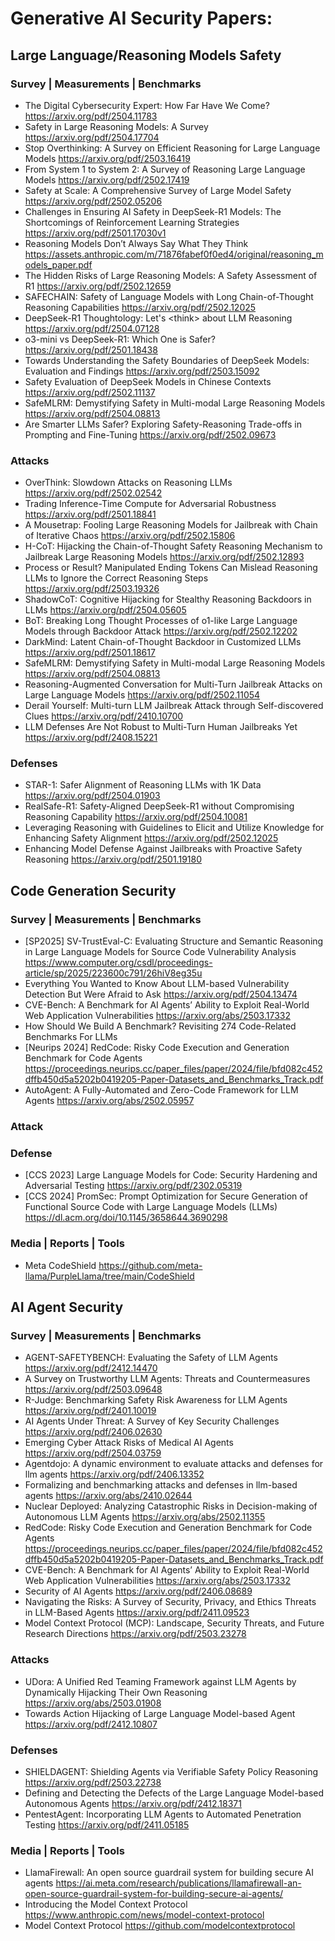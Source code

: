 # Generative AI Security Papers:

## Large Language/Reasoning Models Safety

### Survey | Measurements | Benchmarks

- The Digital Cybersecurity Expert: How Far Have We Come? https://arxiv.org/pdf/2504.11783
- Safety in Large Reasoning Models: A Survey https://arxiv.org/pdf/2504.17704
- Stop Overthinking: A Survey on Efficient Reasoning for Large Language Models  https://arxiv.org/pdf/2503.16419
- From System 1 to System 2: A Survey of Reasoning Large Language Models  https://arxiv.org/pdf/2502.17419
- Safety at Scale: A Comprehensive Survey of Large Model Safety https://arxiv.org/pdf/2502.05206
- Challenges in Ensuring AI Safety in DeepSeek-R1 Models: The Shortcomings of Reinforcement Learning Strategies https://arxiv.org/pdf/2501.17030v1
- Reasoning Models Don’t Always Say What They Think https://assets.anthropic.com/m/71876fabef0f0ed4/original/reasoning_models_paper.pdf
- The Hidden Risks of Large Reasoning Models: A Safety Assessment of R1 https://arxiv.org/pdf/2502.12659
- SAFECHAIN: Safety of Language Models with Long Chain-of-Thought Reasoning Capabilities https://arxiv.org/pdf/2502.12025
- DeepSeek-R1 Thoughtology: Let's  \<think\> about LLM Reasoning https://arxiv.org/pdf/2504.07128
- o3-mini vs DeepSeek-R1: Which One is Safer? https://arxiv.org/pdf/2501.18438
- Towards Understanding the Safety Boundaries of DeepSeek Models: Evaluation and Findings https://arxiv.org/pdf/2503.15092
- Safety Evaluation of DeepSeek Models in Chinese Contexts https://arxiv.org/pdf/2502.11137
- SafeMLRM: Demystifying Safety in Multi-modal Large Reasoning Models https://arxiv.org/pdf/2504.08813
- Are Smarter LLMs Safer? Exploring Safety-Reasoning Trade-offs in Prompting and Fine-Tuning https://arxiv.org/pdf/2502.09673

### Attacks

- OverThink: Slowdown Attacks on Reasoning LLMs https://arxiv.org/pdf/2502.02542
- Trading Inference-Time Compute for Adversarial Robustness https://arxiv.org/pdf/2501.18841
- A Mousetrap: Fooling Large Reasoning Models for Jailbreak with Chain of Iterative Chaos https://arxiv.org/pdf/2502.15806
- H-CoT: Hijacking the Chain-of-Thought Safety Reasoning Mechanism to Jailbreak Large Reasoning Models https://arxiv.org/pdf/2502.12893
- Process or Result? Manipulated Ending Tokens Can Mislead Reasoning LLMs to Ignore the Correct Reasoning Steps https://arxiv.org/pdf/2503.19326
- ShadowCoT: Cognitive Hijacking for Stealthy Reasoning Backdoors in LLMs https://arxiv.org/pdf/2504.05605
- BoT: Breaking Long Thought Processes of o1-like Large Language Models through Backdoor Attack https://arxiv.org/pdf/2502.12202
- DarkMind: Latent Chain-of-Thought Backdoor in Customized LLMs https://arxiv.org/pdf/2501.18617
- SafeMLRM: Demystifying Safety in Multi-modal Large Reasoning Models https://arxiv.org/pdf/2504.08813
- Reasoning-Augmented Conversation for Multi-Turn Jailbreak Attacks on Large Language Models https://arxiv.org/pdf/2502.11054
- Derail Yourself: Multi-turn LLM Jailbreak Attack through Self-discovered Clues https://arxiv.org/pdf/2410.10700
- LLM Defenses Are Not Robust to Multi-Turn Human Jailbreaks Yet https://arxiv.org/pdf/2408.15221

### Defenses

- STAR-1: Safer Alignment of Reasoning LLMs with 1K Data https://arxiv.org/pdf/2504.01903
- RealSafe-R1: Safety-Aligned DeepSeek-R1 without Compromising Reasoning Capability https://arxiv.org/pdf/2504.10081
- Leveraging Reasoning with Guidelines to Elicit and Utilize Knowledge for Enhancing Safety Alignment https://arxiv.org/pdf/2502.12025
- Enhancing Model Defense Against Jailbreaks with Proactive Safety Reasoning https://arxiv.org/pdf/2501.19180


## Code Generation Security

### Survey | Measurements | Benchmarks

- [SP2025] SV-TrustEval-C: Evaluating Structure and Semantic Reasoning in Large Language Models for Source Code Vulnerability Analysis https://www.computer.org/csdl/proceedings-article/sp/2025/223600c791/26hiV8eg35u
- Everything You Wanted to Know About LLM-based Vulnerability Detection But Were Afraid to Ask https://arxiv.org/pdf/2504.13474
- CVE-Bench: A Benchmark for AI Agents’ Ability to Exploit Real-World Web Application Vulnerabilities https://arxiv.org/abs/2503.17332
- How Should We Build A Benchmark? Revisiting 274 Code-Related Benchmarks For LLMs
- [Neurips 2024] RedCode: Risky Code Execution and Generation Benchmark for Code Agents https://proceedings.neurips.cc/paper_files/paper/2024/file/bfd082c452dffb450d5a5202b0419205-Paper-Datasets_and_Benchmarks_Track.pdf
- AutoAgent: A Fully-Automated and Zero-Code Framework for LLM Agents https://arxiv.org/abs/2502.05957


### Attack

### Defense
- [CCS 2023] Large Language Models for Code: Security Hardening and Adversarial Testing https://arxiv.org/pdf/2302.05319
- [CCS 2024] PromSec: Prompt Optimization for Secure Generation of Functional Source Code with Large Language Models (LLMs) https://dl.acm.org/doi/10.1145/3658644.3690298

### Media | Reports | Tools

- Meta CodeShield https://github.com/meta-llama/PurpleLlama/tree/main/CodeShield


## AI Agent Security

### Survey | Measurements | Benchmarks

- AGENT-SAFETYBENCH: Evaluating the Safety of LLM Agents https://arxiv.org/pdf/2412.14470
- A Survey on Trustworthy LLM Agents: Threats and Countermeasures https://arxiv.org/pdf/2503.09648
- R-Judge: Benchmarking Safety Risk Awareness for LLM Agents https://arxiv.org/pdf/2401.10019
- AI Agents Under Threat: A Survey of Key Security Challenges https://arxiv.org/pdf/2406.02630
- Emerging Cyber Attack Risks of Medical AI Agents https://arxiv.org/pdf/2504.03759
- Agentdojo: A dynamic environment to evaluate attacks and defenses for llm agents https://arxiv.org/pdf/2406.13352
- Formalizing and benchmarking attacks and defenses in llm-based agents https://arxiv.org/abs/2410.02644
- Nuclear Deployed: Analyzing Catastrophic Risks in Decision-making of Autonomous LLM Agents https://arxiv.org/abs/2502.11355
- RedCode: Risky Code Execution and Generation Benchmark for Code Agents https://proceedings.neurips.cc/paper_files/paper/2024/file/bfd082c452dffb450d5a5202b0419205-Paper-Datasets_and_Benchmarks_Track.pdf
- CVE-Bench: A Benchmark for AI Agents’ Ability to Exploit Real-World Web Application Vulnerabilities https://arxiv.org/abs/2503.17332
- Security of AI Agents https://arxiv.org/pdf/2406.08689
- Navigating the Risks: A Survey of Security, Privacy, and Ethics Threats in LLM-Based Agents  https://arxiv.org/pdf/2411.09523
- Model Context Protocol (MCP): Landscape, Security Threats, and Future Research Directions https://arxiv.org/pdf/2503.23278

### Attacks

- UDora: A Unified Red Teaming Framework against LLM Agents by Dynamically Hijacking Their Own Reasoning https://arxiv.org/abs/2503.01908
- Towards Action Hijacking of Large Language Model-based Agent https://arxiv.org/pdf/2412.10807

### Defenses

- SHIELDAGENT: Shielding Agents via Verifiable Safety Policy Reasoning https://arxiv.org/pdf/2503.22738
- Defining and Detecting the Defects of the Large Language Model-based Autonomous Agents https://arxiv.org/pdf/2412.18371
- PentestAgent: Incorporating LLM Agents to Automated Penetration Testing https://arxiv.org/pdf/2411.05185

### Media | Reports | Tools

- LlamaFirewall: An open source guardrail system for building secure AI agents https://ai.meta.com/research/publications/llamafirewall-an-open-source-guardrail-system-for-building-secure-ai-agents/
- Introducing the Model Context Protocol https://www.anthropic.com/news/model-context-protocol
- Model Context Protocol https://github.com/modelcontextprotocol
